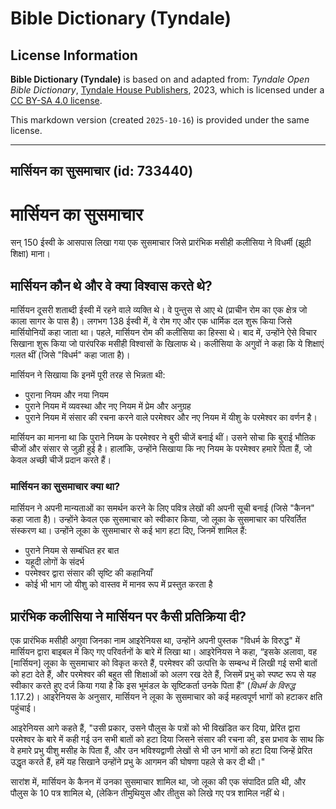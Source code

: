 # Bible Dictionary (Tyndale)

## License Information

**Bible Dictionary (Tyndale)** is based on and adapted from: _Tyndale Open Bible Dictionary_, [Tyndale House Publishers](https://tyndaleopenresources.com/), 2023, which is licensed under a [CC BY-SA 4.0 license](https://creativecommons.org/licenses/by-sa/4.0/legalcode.en).

This markdown version (created `2025-10-16`) is provided under the same license.



--------------------------------

## मार्सियन का सुसमाचार (id: 733440)

मार्सियन का सुसमाचार
====================

सन् 150 ईस्वी के आसपास लिखा गया एक सुसमाचार जिसे प्रारंभिक मसीही कलीसिया ने विधर्मी (झूठी शिक्षा) माना।

मार्सियन कौन थे और वे क्या विश्वास करते थे?
-------------------------------------------

मार्सियन दूसरी शताब्दी ईस्वी में रहने वाले व्यक्ति थे। वे पुन्तुस से आए थे (प्राचीन रोम का एक क्षेत्र जो काला सागर के पास है)। लगभग 138 ईस्वी में, वे रोम गए और एक धार्मिक दल शुरू किया जिसे मार्सियोनियों कहा जाता था। पहले, मार्सियन रोम की कलीसिया का हिस्सा थे। बाद में, उन्होंने ऐसे विचार सिखाना शुरू किया जो पारंपरिक मसीही विश्वासों के खिलाफ थे। कलीसिया के अगुवों ने कहा कि ये शिक्षाएं गलत थीं (जिसे "विधर्म" कहा जाता है)।

मार्सियन ने सिखाया कि इनमें पूरी तरह से भिन्नता थी:

* पुराना नियम और नया नियम
* पुराने नियम में व्यवस्था और नए नियम में प्रेम और अनुग्रह
* पुराने नियम में संसार की रचना करने वाले परमेश्वर और नए नियम में यीशु के परमेश्वर का वर्णन है।

मार्सियन का मानना था कि पुराने नियम के परमेश्वर ने बुरी चीजें बनाई थीं। उसने सोचा कि बुराई भौतिक चीजों और संसार से जुड़ी हुई है। हालांकि, उन्होंने सिखाया कि नए नियम के परमेश्वर हमारे पिता हैं, जो केवल अच्छी चीजें प्रदान करते हैं।

### मार्सियन का सुसमाचार क्या था?

मार्सियन ने अपनी मान्यताओं का समर्थन करने के लिए पवित्र लेखों की अपनी सूची बनाई (जिसे "कैनन" कहा जाता है)। उन्होंने केवल एक सुसमाचार को स्वीकार किया, जो लूका के सुसमाचार का परिवर्तित संस्करण था। उन्होंने लूका के सुसमाचार से कई भाग हटा दिए, जिनमें शामिल हैं:

* पुराने नियम से सम्बंधित हर बात
* यहूदी लोगों के संदर्भ
* परमेश्वर द्वारा संसार की सृष्टि की कहानियाँ
* कोई भी भाग जो यीशु को वास्तव में मानव रूप में प्रस्तुत करता है

प्रारंभिक कलीसिया ने मार्सियन पर कैसी प्रतिक्रिया दी?
-----------------------------------------------------

एक प्रारंभिक मसीही अगुवा जिनका नाम आइरेनियस था, उन्होंने अपनी पुस्तक "विधर्म के विरुद्ध" में मार्सियन द्वारा बाइबल में किए गए परिवर्तनों के बारे में लिखा था। आइरेनियस ने कहा, “इसके अलावा, वह \[मार्सियन] लूका के सुसमाचार को विकृत करते हैं, परमेश्वर की उत्पत्ति के सम्बन्ध में लिखी गई सभी बातों को हटा देते हैं, और परमेश्वर की बहुत सी शिक्षाओं को अलग रख देते हैं, जिसमें प्रभु को स्पष्ट रूप से यह स्वीकार करते हुए दर्ज किया गया है कि इस भूमंडल के सृष्टिकर्ता उनके पिता हैं” (*विधर्म के विरुद्ध* 1\.17\.2\)। आइरेनियस के अनुसार, मार्सियन ने लूका के सुसमाचार को कई महत्वपूर्ण भागों को हटाकर क्षति पहुंचाई।

आइरेनियस आगे कहते हैं, "उसी प्रकार, उसने पौलुस के पत्रों को भी विखंडित कर दिया, प्रेरित द्वारा परमेश्वर के बारे में कही गई उन सभी बातों को हटा दिया जिसने संसार की रचना की, इस प्रभाव के साथ कि वे हमारे प्रभु यीशु मसीह के पिता हैं, और उन भविश्यद्वाणी लेखों से भी उन भागों को हटा दिया जिन्हें प्रेरित उद्धृत करते हैं, हमें यह सिखाने उन्होंने प्रभु के आगमन की घोषणा पहले से कर दी थी।"

सारांश में, मार्सियन के कैनन में उनका सुसमाचार शामिल था, जो लूका की एक संपादित प्रति थी, और पौलुस के 10 पत्र शामिल थे, (लेकिन तीमुथियुस और तीतुस को लिखे गए पत्र शामिल नहीं थे।


